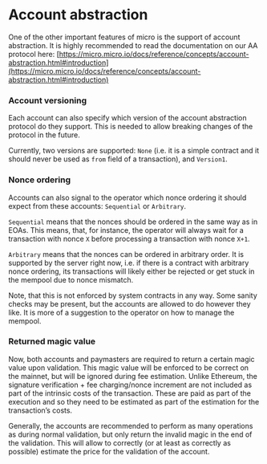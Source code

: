 # Account abstraction

One of the other important features of micro is the support of account abstraction. It is highly recommended to read
the documentation on our AA protocol here:
[https://micro.micro.io/docs/reference/concepts/account-abstraction.html#introduction](https://micro.micro.io/docs/reference/concepts/account-abstraction.html#introduction)

### Account versioning

Each account can also specify which version of the account abstraction protocol do they support. This is needed to allow
breaking changes of the protocol in the future.

Currently, two versions are supported: `None` (i.e. it is a simple contract and it should never be used as `from` field
of a transaction), and `Version1`.

### Nonce ordering

Accounts can also signal to the operator which nonce ordering it should expect from these accounts: `Sequential` or
`Arbitrary`.

`Sequential` means that the nonces should be ordered in the same way as in EOAs. This means, that, for instance, the
operator will always wait for a transaction with nonce `X` before processing a transaction with nonce `X+1`.

`Arbitrary` means that the nonces can be ordered in arbitrary order. It is supported by the server right now, i.e. if
there is a contract with arbitrary nonce ordering, its transactions will likely either be rejected or get stuck in the
mempool due to nonce mismatch.

Note, that this is not enforced by system contracts in any way. Some sanity checks may be present, but the accounts are
allowed to do however they like. It is more of a suggestion to the operator on how to manage the mempool.

### Returned magic value

Now, both accounts and paymasters are required to return a certain magic value upon validation. This magic value will be
enforced to be correct on the mainnet, but will be ignored during fee estimation. Unlike Ethereum, the signature
verification + fee charging/nonce increment are not included as part of the intrinsic costs of the transaction. These
are paid as part of the execution and so they need to be estimated as part of the estimation for the transaction’s
costs.

Generally, the accounts are recommended to perform as many operations as during normal validation, but only return the
invalid magic in the end of the validation. This will allow to correctly (or at least as correctly as possible) estimate
the price for the validation of the account.
